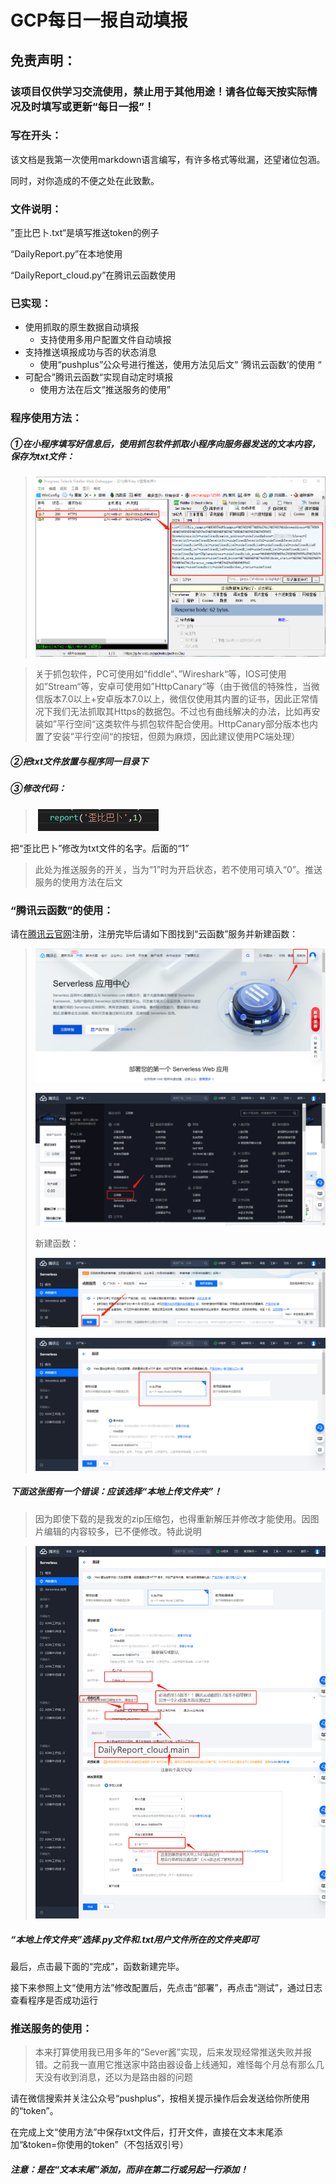 # **GCP每日一报自动填报**



## 免责声明：

### 该项目仅供学习交流使用，禁止用于其他用途！请各位每天按实际情况及时填写或更新“每日一报”！



### 写在开头：

该文档是我第一次使用markdown语言编写，有许多格式等纰漏，还望诸位包涵。

同时，对你造成的不便之处在此致歉。



### 文件说明：

”歪比巴卜.txt“是填写推送token的例子

“DailyReport.py”在本地使用

“DailyReport_cloud.py”在腾讯云函数使用



### 已实现：

- 使用抓取的原生数据自动填报
  - 支持使用多用户配置文件自动填报
- 支持推送填报成功与否的状态消息
  - 使用“pushplus”公众号进行推送，使用方法见后文“ ‘腾讯云函数’的使用 “
- 可配合”腾讯云函数“实现自动定时填报
  - 使用方法在后文“推送服务的使用”



### 程序使用方法：

##### ①在小程序填写好信息后，使用抓包软件抓取小程序向服务器发送的文本内容，保存为txt文件：

> ![image](https://github.com/Gavin4555/GCP-DailyReport/blob/main/1.png)

> 关于抓包软件，PC可使用如”fiddle“、”Wireshark“等，IOS可使用如”Stream“等，安卓可使用如”HttpCanary“等（由于微信的特殊性，当微信版本7.0以上+安卓版本7.0以上，微信仅使用其内置的证书，因此正常情况下我们无法抓取其Https的数据包。不过也有曲线解决的办法，比如再安装如”平行空间“这类软件与抓包软件配合使用。HttpCanary部分版本也内置了安装”平行空间“的按钮，但颇为麻烦，因此建议使用PC端处理）



##### ②把txt文件放置与程序同一目录下



##### ③修改代码：

> ​		![image](https://github.com/Gavin4555/GCP-DailyReport/blob/main/2.png)

把“歪比巴卜”修改为txt文件的名字。后面的“1”

> 此处为推送服务的开关，当为“1”时为开启状态，若不使用可填入“0”。推送服务的使用方法在后文



### “腾讯云函数”的使用：

请在[腾讯云官网](https://cloud.tencent.com/)注册，注册完毕后请如下图找到“云函数”服务并新建函数：

> ![image](https://github.com/Gavin4555/GCP-DailyReport/blob/main/3.png)
>
> ![image](https://github.com/Gavin4555/GCP-DailyReport/blob/main/4.png)
>
> 新建函数：
>
> ![image](https://github.com/Gavin4555/GCP-DailyReport/blob/main/5.png)
>
> ![image](https://github.com/Gavin4555/GCP-DailyReport/blob/main/6.png)



##### 下面这张图有一个错误：应该选择“本地上传文件夹”！

> 因为即使下载的是我发的zip压缩包，也得重新解压并修改才能使用。因图片编辑的内容较多，已不便修改。特此说明



> ![image](https://github.com/Gavin4555/GCP-DailyReport/blob/main/7.png)

##### “本地上传文件夹”选择.py文件和.txt用户文件所在的文件夹即可



最后，点击最下面的“完成”，函数新建完毕。

接下来参照上文“使用方法”修改配置后，先点击“部署”，再点击“测试”，通过日志查看程序是否成功运行



### 推送服务的使用：

> 本来打算使用我已用多年的“Sever酱”实现，后来发现经常推送失败并报错。之前我一直用它推送家中路由器设备上线通知，难怪每个月总有那么几天没有收到消息，还以为是路由器的问题



请在微信搜索并关注公众号“pushplus”，按相关提示操作后会发送给你所使用的“token”。

在完成上文“使用方法”中保存txt文件后，打开文件，直接在文本末尾添加“&token=你使用的token”（不包括双引号）

##### 注意：是在“文本末尾”添加，而非在第二行或另起一行添加！
